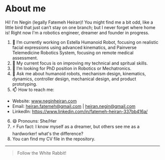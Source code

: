 # About me

Hi! I'm Negin (legally Fatemeh Heiran)! You might find me a bit odd, like a little bird that just can’t stay on one branch; but I never forget where home is! Right now I'm a robotics engineer, dreamer and founder in progress.
1. 🔭 I’m currently working on Estella Humanoid Robot, focusing on realistic facial expressions using advanced kinematics, and Painverse Telemedicine Robotics System, focusing on remote medical assessment.
2. 🌱 My current focus is on improving my technical and spritual skills.
3. 👯 I’m looking for PhD position in Robotics or Mechatronics.
4. 💬 Ask me about humanoid robots, mechanism design, kinematics, dynamics, controller design, mechanical design, and product prototyping.
5. 📫 How to reach me:
-  Website: www.neginheiran.com
-  Email: heiran.fatemeh@gmail.com | heiran.negin@gmail.com
-  LinkedIn: https://www.linkedin.com/in/fatemeh-heiran-337bb416a/
6. 😄 Pronouns: She/Her
7. ⚡ Fun fact: I know myself as a dreamer, but others see me as a hardworker! what's the difference?
8. You can find my CV file in the repository.
<!-- TO DO: add more details about me later -->
---
> Follow the White Rabbit!
